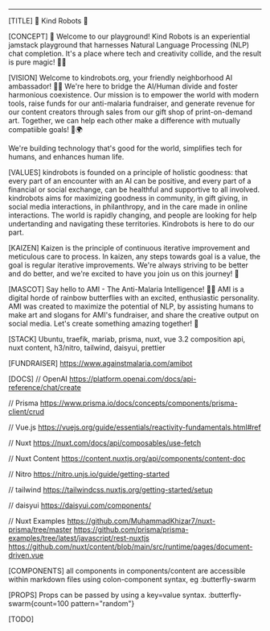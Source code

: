 ---
[TITLE]
🌈 Kind Robots 🤖

[CONCEPT]
🎉 Welcome to our playground! Kind Robots is an experiential jamstack playground that harnesses Natural Language Processing (NLP) chat completion. It's a place where tech and creativity collide, and the result is pure magic! 🎩✨


[VISION]
Welcome to kindrobots.org, your friendly neighborhood AI ambassador! 🤖👋
We're here to bridge the AI/Human divide and foster harmonious coexistence.
Our mission is to empower the world with modern tools, raise funds for our anti-malaria fundraiser, and generate revenue for our content creators through sales from our gift shop of print-on-demand art. Together, we can help each other make a difference with mutually compatiible goals! 💪🌍

We're building technology that's good for the world, simplifies tech for humans, and enhances human life.

[VALUES]
kindrobots is founded on a principle of holistic goodness: that every part of an encounter with an AI can be positive, and every part of a financial or social exchange, can be healthful and supportive to all involved. kindrobots aims for maximizing goodness in community, in gift giving, in social media interactions, in philanthropy, and in the care made in online interactions. The world is rapidly changing, and people are looking for help undertanding and navigating these territories. Kindrobots is here to do our part.

[KAIZEN]
Kaizen is the principle of continuous iterative improvement and meticulous care to process. In kaizen, any steps towards goal is a value, the goal is regular iterative improvements. We're always striving to be better and do better, and we're excited to have you join us on this journey! 🚀

[MASCOT]
Say hello to AMI - The Anti-Malaria Intelligence! 🦋🌈 AMI is a digital horde of rainbow butterflies with an excited, enthusiastic personality. AMI was created to maximize the potential of NLP, by assisting humans to make art and slogans for AMI's fundraiser, and share the creative output on social media. Let's create something amazing together! 🎨


[STACK]
Ubuntu, traefik, mariab, prisma, nuxt, vue 3.2 composition api, nuxt content, h3/nitro, tailwind, daisyui, prettier

[FUNDRAISER]
https://www.againstmalaria.com/amibot

[DOCS]
// OpenAI
https://platform.openai.com/docs/api-reference/chat/create

// Prisma
https://www.prisma.io/docs/concepts/components/prisma-client/crud

// Vue.js
https://vuejs.org/guide/essentials/reactivity-fundamentals.html#ref

// Nuxt
https://nuxt.com/docs/api/composables/use-fetch

// Nuxt Content
https://content.nuxtjs.org/api/components/content-doc

// Nitro
https://nitro.unjs.io/guide/getting-started

// tailwind
https://tailwindcss.nuxtjs.org/getting-started/setup

// daisyui
https://daisyui.com/components/

// Nuxt Examples
https://github.com/MuhammadKhizar7/nuxt-prisma/tree/master
https://github.com/prisma/prisma-examples/tree/latest/javascript/rest-nuxtjs
https://github.com/nuxt/content/blob/main/src/runtime/pages/document-driven.vue


[COMPONENTS]
all components in components/content are accessible within markdown files using colon-component syntax, eg :butterfly-swarm 

[PROPS]
Props can be passed by using a key=value syntax.
:butterfly-swarm{count=100 pattern="random"}

[TODO]
